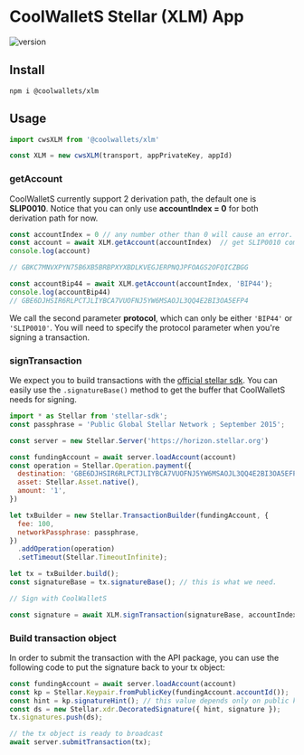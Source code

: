 # CoolWalletS Stellar (XLM) App

![version](https://img.shields.io/npm/v/@coolwallets/xlm)

## Install

```shell
npm i @coolwallets/xlm
```

## Usage

```javascript
import cwsXLM from '@coolwallets/xlm'

const XLM = new cwsXLM(transport, appPrivateKey, appId)

```

### getAccount

CoolWalletS currently support 2 derivation path, the default one is **SLIP0010**. Notice that you can only use **accountIndex = 0** for both derivation path for now.

```javascript
const accountIndex = 0 // any number other than 0 will cause an error.
const account = await XLM.getAccount(accountIndex)  // get SLIP0010 compatible account
console.log(account)

// GBKC7MNVXPYN75B6XB5BRBPXYXBDLKVEGJERPNQJPFOAGS2OFQICZBGG

const accountBip44 = await XLM.getAccount(accountIndex, 'BIP44');
console.log(accountBip44)
// GBE6DJHSIR6RLPCTJLIYBCA7VUOFNJ5YW6MSAOJL3QQ4E2BI3OA5EFP4
```
We call the second parameter **protocol**, which can only be either `'BIP44'` or `'SLIP0010'`. You will need to specify the protocol parameter when you're signing a transaction.

### signTransaction

We expect you to build transactions with the [official stellar sdk](https://github.com/stellar/js-stellar-sdk). You can easily use the `.signatureBase()` method to get the buffer that CoolWalletS needs for signing.

```javascript
import * as Stellar from 'stellar-sdk';
const passphrase = 'Public Global Stellar Network ; September 2015';

const server = new Stellar.Server('https://horizon.stellar.org')

const fundingAccount = await server.loadAccount(account)
const operation = Stellar.Operation.payment({
  destination: 'GBE6DJHSIR6RLPCTJLIYBCA7VUOFNJ5YW6MSAOJL3QQ4E2BI3OA5EFP4',
  asset: Stellar.Asset.native(),
  amount: '1',
})

let txBuilder = new Stellar.TransactionBuilder(fundingAccount, {
  fee: 100,
  networkPassphrase: passphrase,
})
  .addOperation(operation)
  .setTimeout(Stellar.TimeoutInfinite);

let tx = txBuilder.build();
const signatureBase = tx.signatureBase(); // this is what we need.

// Sign with CoolWalletS

const signature = await XLM.signTransaction(signatureBase, accountIndex)

```

### Build transaction object

In order to submit the transaction with the API package, you can use the following code to put the signature back to your tx object:

```javascript
const fundingAccount = await server.loadAccount(account)
const kp = Stellar.Keypair.fromPublicKey(fundingAccount.accountId());
const hint = kp.signatureHint(); // this value depends only on public key
const ds = new Stellar.xdr.DecoratedSignature({ hint, signature });
tx.signatures.push(ds);

// the tx object is ready to broadcast
await server.submitTransaction(tx);

```
